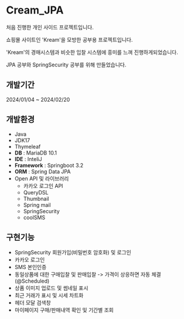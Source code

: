 # Cream_JPA
처음 진행한 개인 사이드 프로젝트입니다.

쇼핑몰 사이트인 'Kream'을 모방한 공부용 프로젝트입니다.

'Kream'의 경매시스템과 비슷한 입찰 시스템에 흥미를 느껴 진행하게되었습니다.

JPA 공부와 SpringSecurity 공부를 위해 만들었습니다.


## 개발기간
2024/01/04 ~ 2024/02/20


## 개발환경
+ Java
+ JDK17
+ Thymeleaf
+ __DB__ : MariaDB 10.1
+ __IDE__ : InteliJ
+ __Framework__ : Springboot 3.2
+ __ORM__ : Spring Data JPA
+ Open API 및 라이브러리
  + 카카오 로그인 API
  + QueryDSL
  + Thumbnail
  + Spring mail
  + SpringSecurity
  + coolSMS


## 구현기능
+ SpringSecurity 회원가입(비밀번호 암호화) 및 로그인
+ 카카오 로그인
+ SMS 본인인증
+ 동일상품에 대한 구매입찰 및 판매입찰 -> 가격이 상응하면 자동 체결(@Scheduled)
+ 상품 이미지 업로드 및 썸네일 표시
+ 최근 거래가 표시 및 시세 차트화
+ 헤더 모달 검색창
+ 마이페이지 구매/판매내역 확인 및 기간별 조회
